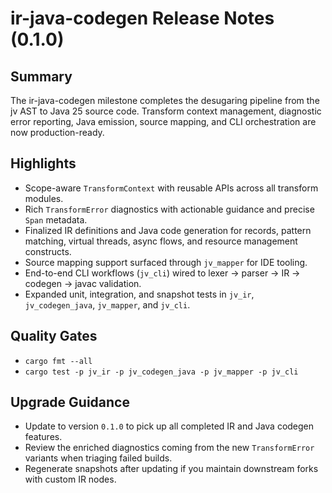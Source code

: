 # ir-java-codegen Release Notes (0.1.0)

## Summary

The ir-java-codegen milestone completes the desugaring pipeline from the jv AST to Java 25 source code. Transform context management, diagnostic error reporting, Java emission, source mapping, and CLI orchestration are now production-ready.

## Highlights

- Scope-aware `TransformContext` with reusable APIs across all transform modules.
- Rich `TransformError` diagnostics with actionable guidance and precise `Span` metadata.
- Finalized IR definitions and Java code generation for records, pattern matching, virtual threads, async flows, and resource management constructs.
- Source mapping support surfaced through `jv_mapper` for IDE tooling.
- End-to-end CLI workflows (`jv_cli`) wired to lexer → parser → IR → codegen → javac validation.
- Expanded unit, integration, and snapshot tests in `jv_ir`, `jv_codegen_java`, `jv_mapper`, and `jv_cli`.

## Quality Gates

- `cargo fmt --all`
- `cargo test -p jv_ir -p jv_codegen_java -p jv_mapper -p jv_cli`

## Upgrade Guidance

- Update to version `0.1.0` to pick up all completed IR and Java codegen features.
- Review the enriched diagnostics coming from the new `TransformError` variants when triaging failed builds.
- Regenerate snapshots after updating if you maintain downstream forks with custom IR nodes.
